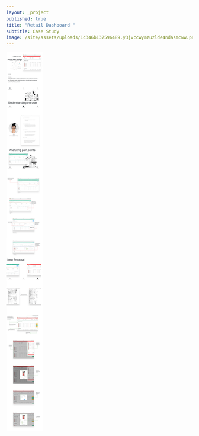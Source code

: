 ```yaml
---
layout: _project
published: true
title: "Retail Dashboard "
subtitle: Case Study
image: /site/assets/uploads/1c346b137596489.y3jvccwymzuzlde4ndasmcww.png
---
```



![](/site/assets/uploads/9439f2137596489.620df42ce84ce.png)
